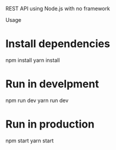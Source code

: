 REST API using Node.js with no framework

Usage

# Install dependencies
npm install
yarn install

# Run in develpment
npm run dev
yarn run dev

# Run in production
npm start
yarn start





